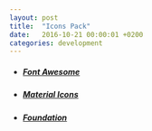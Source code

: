 ```yaml
---
layout: post
title:  "Icons Pack"
date:   2016-10-21 00:00:01 +0200
categories: development
---
```


* ##### [Font Awesome][link-font-awesome]

* ##### [Material Icons][link-material-icons]

* ##### [Foundation][link-ionicons]

[link-font-awesome]: http://fontawesome.io/
[link-material-icons]: https://design.google.com/icons/
[link-ionicons]: http://ionicons.com/

